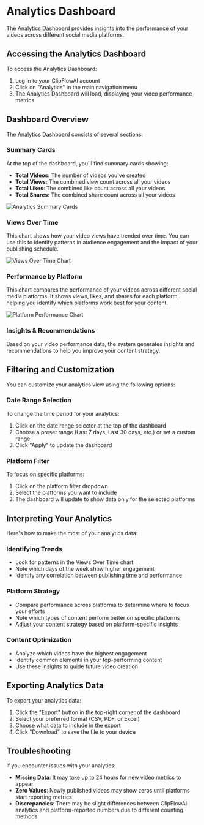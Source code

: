 # Analytics Dashboard

The Analytics Dashboard provides insights into the performance of your videos across different social media platforms.

## Accessing the Analytics Dashboard

To access the Analytics Dashboard:

1. Log in to your ClipFlowAI account
2. Click on "Analytics" in the main navigation menu
3. The Analytics Dashboard will load, displaying your video performance metrics

## Dashboard Overview

The Analytics Dashboard consists of several sections:

### Summary Cards

At the top of the dashboard, you'll find summary cards showing:

- **Total Videos**: The number of videos you've created
- **Total Views**: The combined view count across all your videos
- **Total Likes**: The combined like count across all your videos
- **Total Shares**: The combined share count across all your videos

![Analytics Summary Cards](../assets/images/analytics-summary.png)

### Views Over Time

This chart shows how your video views have trended over time. You can use this to identify patterns in audience engagement and the impact of your publishing schedule.

![Views Over Time Chart](../assets/images/analytics-views-chart.png)

### Performance by Platform

This chart compares the performance of your videos across different social media platforms. It shows views, likes, and shares for each platform, helping you identify which platforms work best for your content.

![Platform Performance Chart](../assets/images/analytics-platform-chart.png)

### Insights & Recommendations

Based on your video performance data, the system generates insights and recommendations to help you improve your content strategy.

## Filtering and Customization

You can customize your analytics view using the following options:

### Date Range Selection

To change the time period for your analytics:

1. Click on the date range selector at the top of the dashboard
2. Choose a preset range (Last 7 days, Last 30 days, etc.) or set a custom range
3. Click "Apply" to update the dashboard

### Platform Filter

To focus on specific platforms:

1. Click on the platform filter dropdown
2. Select the platforms you want to include
3. The dashboard will update to show data only for the selected platforms

## Interpreting Your Analytics

Here's how to make the most of your analytics data:

### Identifying Trends

- Look for patterns in the Views Over Time chart
- Note which days of the week show higher engagement
- Identify any correlation between publishing time and performance

### Platform Strategy

- Compare performance across platforms to determine where to focus your efforts
- Note which types of content perform better on specific platforms
- Adjust your content strategy based on platform-specific insights

### Content Optimization

- Analyze which videos have the highest engagement
- Identify common elements in your top-performing content
- Use these insights to guide future video creation

## Exporting Analytics Data

To export your analytics data:

1. Click the "Export" button in the top-right corner of the dashboard
2. Select your preferred format (CSV, PDF, or Excel)
3. Choose what data to include in the export
4. Click "Download" to save the file to your device

## Troubleshooting

If you encounter issues with your analytics:

- **Missing Data**: It may take up to 24 hours for new video metrics to appear
- **Zero Values**: Newly published videos may show zeros until platforms start reporting metrics
- **Discrepancies**: There may be slight differences between ClipFlowAI analytics and platform-reported numbers due to different counting methods
